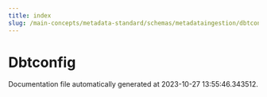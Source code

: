 ```yaml
---
title: index
slug: /main-concepts/metadata-standard/schemas/metadataingestion/dbtconfig
---
```


# Dbtconfig

Documentation file automatically generated at 2023-10-27 13:55:46.343512.

